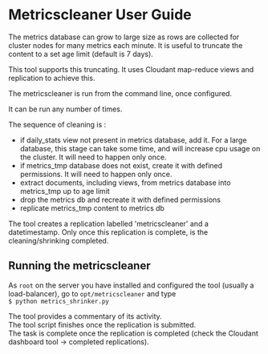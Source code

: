 # Metricscleaner User Guide

The metrics database can grow to large size as rows are collected for cluster nodes for many metrics each minute. It is useful to truncate the content to a set age limit (default is 7 days).

This tool supports this truncating. It uses Cloudant map-reduce views and replication to achieve this.

The metricscleaner is run from the command line, once configured.

It can be run any number of times.

The sequence of cleaning is :  

* if daily_stats view not present in metrics database, add it. For a large database, this stage can take some time, and will increase cpu usage on the cluster. It will need to happen only once.
* if metrics_tmp database does not exist, create it with defined permissions. It will need to happen only once.
* extract documents, including views, from metrics database into metrics_tmp up to age limit
* drop the metrics db and recreate it with defined permissions
* replicate metrics_tmp content to metrics db

The tool creates a replication labelled 'metricscleaner' and a datetimestamp. Only once this replication is complete, is the cleaning/shrinking completed.


##	Running the metricscleaner 

As `root` on the server you have installed and configured the tool (usually a load-balancer), go to `opt/metricscleaner` and type  
`$ python metrics_shrinker.py`

The tool provides a commentary of its activity.  
The tool script finishes once the replication is submitted.  
The task is complete once the replication is completed (check the Cloudant dashboard tool -> completed replications).